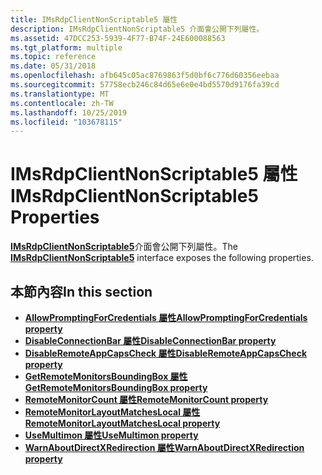 ```yaml
---
title: IMsRdpClientNonScriptable5 屬性
description: IMsRdpClientNonScriptable5 介面會公開下列屬性。
ms.assetid: 47DCC253-5939-4F77-B74F-24E600088563
ms.tgt_platform: multiple
ms.topic: reference
ms.date: 05/31/2018
ms.openlocfilehash: afb645c05ac8769863f5d0bf6c776d60356eebaa
ms.sourcegitcommit: 57758ecb246c84d65e6e0e4bd5570d9176fa39cd
ms.translationtype: MT
ms.contentlocale: zh-TW
ms.lasthandoff: 10/25/2019
ms.locfileid: "103678115"
---
```

# <a name="imsrdpclientnonscriptable5-properties"></a><span data-ttu-id="21945-103">IMsRdpClientNonScriptable5 屬性</span><span class="sxs-lookup"><span data-stu-id="21945-103">IMsRdpClientNonScriptable5 Properties</span></span>

<span data-ttu-id="21945-104">[**IMsRdpClientNonScriptable5**](imsrdpclientnonscriptable5.md)介面會公開下列屬性。</span><span class="sxs-lookup"><span data-stu-id="21945-104">The [**IMsRdpClientNonScriptable5**](imsrdpclientnonscriptable5.md) interface exposes the following properties.</span></span>

## <a name="in-this-section"></a><span data-ttu-id="21945-105">本節內容</span><span class="sxs-lookup"><span data-stu-id="21945-105">In this section</span></span>

-   [<span data-ttu-id="21945-106">**AllowPromptingForCredentials 屬性**</span><span class="sxs-lookup"><span data-stu-id="21945-106">**AllowPromptingForCredentials property**</span></span>](imsrdpclientnonscriptable5-allowpromptingforcredentials.md)
-   [<span data-ttu-id="21945-107">**DisableConnectionBar 屬性**</span><span class="sxs-lookup"><span data-stu-id="21945-107">**DisableConnectionBar property**</span></span>](imsrdpclientnonscriptable5-disableconnectionbar.md)
-   [<span data-ttu-id="21945-108">**DisableRemoteAppCapsCheck 屬性**</span><span class="sxs-lookup"><span data-stu-id="21945-108">**DisableRemoteAppCapsCheck property**</span></span>](imsrdpclientnonscriptable5-disableremoteappcapscheck.md)
-   [<span data-ttu-id="21945-109">**GetRemoteMonitorsBoundingBox 屬性**</span><span class="sxs-lookup"><span data-stu-id="21945-109">**GetRemoteMonitorsBoundingBox property**</span></span>](imsrdpclientnonscriptable5-getremotemonitorsboundingbox.md)
-   [<span data-ttu-id="21945-110">**RemoteMonitorCount 屬性**</span><span class="sxs-lookup"><span data-stu-id="21945-110">**RemoteMonitorCount property**</span></span>](imsrdpclientnonscriptable5-remotemonitorcount.md)
-   [<span data-ttu-id="21945-111">**RemoteMonitorLayoutMatchesLocal 屬性**</span><span class="sxs-lookup"><span data-stu-id="21945-111">**RemoteMonitorLayoutMatchesLocal property**</span></span>](imsrdpclientnonscriptable5-remotemonitorlayoutmatcheslocal.md)
-   [<span data-ttu-id="21945-112">**UseMultimon 屬性**</span><span class="sxs-lookup"><span data-stu-id="21945-112">**UseMultimon property**</span></span>](imsrdpclientnonscriptable5-usemultimon.md)
-   [<span data-ttu-id="21945-113">**WarnAboutDirectXRedirection 屬性**</span><span class="sxs-lookup"><span data-stu-id="21945-113">**WarnAboutDirectXRedirection property**</span></span>](imsrdpclientnonscriptable5-warnaboutdirectxredirection.md)

 

 




